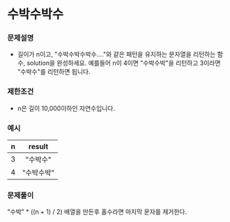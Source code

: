 # 수박수박수

### 문제설명
- 길이가 n이고, "수박수박수박수...."와 같은 패턴을 유지하는 문자열을 리턴하는 함수, solution을 완성하세요. 예를들어 n이 4이면 "수박수박"을 리턴하고 3이라면 "수박수"를 리턴하면 됩니다.


### 제한조건

- n은 길이 10,000이하인 자연수입니다.

### 예시

|n|result|
|:---:|:---:|
|3|"수박수"|
|4|"수박수박"|


### 문제풀이

"수박" * ((n + 1) / 2) 배열을 만든후 홀수라면 마지막 문자를 제거한다.